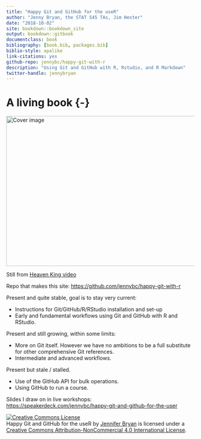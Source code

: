 ```yaml
--- 
title: "Happy Git and GitHub for the useR"
author: "Jenny Bryan, the STAT 545 TAs, Jim Hester"
date: "2018-10-02"
site: bookdown::bookdown_site
output: bookdown::gitbook
documentclass: book
bibliography: [book.bib, packages.bib]
biblio-style: apalike
link-citations: yes
github-repo: jennybc/happy-git-with-r
description: "Using Git and GitHub with R, Rstudio, and R Markdown"
twitter-handle: jennybryan
---
```


# A living book {-}

<img src="img/watch-me-diff-watch-me-rebase-smaller.png" width="669" height="400" alt="Cover image" />  

Still from [Heaven King video](https://www.youtube.com/watch?v=uBWrpVrazzA)

Repo that makes this site: <https://github.com/jennybc/happy-git-with-r>

Present and quite stable, goal is to stay very current:

  * Instructions for Git/GitHub/R/RStudio installation and set-up
  * Early and fundamental workflows using Git and GitHub with R and RStudio.

Present and still growing, within some limits:

  * More on Git itself. However we have no ambitions to be a full substitute for other comprehensive Git references.
  * Intermediate and advanced workflows.
    
Present but stale / stalled.

  * Use of the GitHub API for bulk operations.
  * Using GitHub to run a course.

Slides I draw on in live workshops: <https://speakerdeck.com/jennybc/happy-git-and-github-for-the-user>

<a rel="license" href="http://creativecommons.org/licenses/by-nc/4.0/"><img alt="Creative Commons License" style="border-width:0" src="https://i.creativecommons.org/l/by-nc/4.0/88x31.png" /></a><br /><span xmlns:dct="http://purl.org/dc/terms/" property="dct:title">Happy Git and GitHub for the useR</span> by <a xmlns:cc="http://creativecommons.org/ns#" href="https://github.com/jennybc/happy-git-with-r" property="cc:attributionName" rel="cc:attributionURL">Jennifer Bryan</a> is licensed under a <a rel="license" href="http://creativecommons.org/licenses/by-nc/4.0/">Creative Commons Attribution-NonCommercial 4.0 International License</a>.


